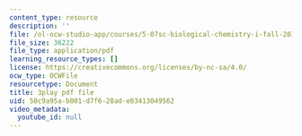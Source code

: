 ```yaml
---
content_type: resource
description: ''
file: /ol-ocw-studio-app/courses/5-07sc-biological-chemistry-i-fall-2013/50c9a95ab001d7f628ade83413049562_qa8IepmE5Mw.pdf
file_size: 36222
file_type: application/pdf
learning_resource_types: []
license: https://creativecommons.org/licenses/by-nc-sa/4.0/
ocw_type: OCWFile
resourcetype: Document
title: 3play pdf file
uid: 50c9a95a-b001-d7f6-28ad-e83413049562
video_metadata:
  youtube_id: null
---
```

